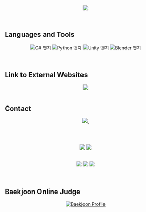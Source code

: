 <div align="center">
  <img src="https://capsule-render.vercel.app/api?type=waving&color=0:ed9d0b,100:f94001&height=240&section=header&text=Hello%20👋%20Nice%20to%20meet%20you!&fontSize=32&animation=fadeIn&fontAlignY=40&fontColor=ffffff"/>
</div>

<br>
<br>

## Languages and Tools
<div align="center">
  <img src="https://img.shields.io/badge/C%23-239120?style=for-the-badge&logo=c-sharp&logoColor=white" alt="C# 뱃지">
  <img src="https://img.shields.io/badge/Python-3776AB?style=for-the-badge&logo=python&logoColor=white" alt="Python 뱃지">
  <img src="https://img.shields.io/badge/Unity-000000?style=for-the-badge&logo=unity&logoColor=white" alt="Unity 뱃지">
  <img src="https://img.shields.io/badge/Blender-F5792A?style=for-the-badge&logo=blender&logoColor=white" alt="Blender 뱃지">
</div>

<br>
<br>

## Link to External Websites
<div align="center">
  <a href="https://www.instagram.com/jaewon070511/">
    <img src="https://img.shields.io/badge/Instagram-E4405F?style=flat-square&logo=instagram&logoColor=white">
  </a>
</div>

<br>

## Contact
<div align="center">
  <a href="mailto:godsasu11@gmail.com">
    <img src="https://img.shields.io/badge/godsasu11@gmail.com-D14836?style=for-the-badge&logo=gmail&logoColor=white"/>&nbsp;
  </a>
</div>

##

<br>
<br>

<div align="center">
  <img src="https://github-readme-stats.vercel.app/api?username=jaewon172&show_icons=true&theme=synthwave">
  <img src="https://github-readme-stats.vercel.app/api/top-langs/?username=jaewon172&layout=compact&theme=synthwave">
</div>

<br>
<br>

<div align="center">
  <img src="https://github-profile-summary-cards.vercel.app/api/cards/profile-details?username=jaewon172&theme=radical" />
  <img src="http://github-profile-summary-cards.vercel.app/api/cards/repos-per-language?username=jaewon172&theme=radical&exclude={exclude}" />
  <img src="http://github-profile-summary-cards.vercel.app/api/cards/stats?username=jaewon172&theme=radical" />
</div>

<br>
<br>

## Baekjoon Online Judge
<div align="center">
  <a href="https://solved.ac/godsasu">
    <img src="http://mazassumnida.wtf/api/v2/generate_badge?boj=godsasu" alt="Baekjoon Profile">
  </a>
</div>
